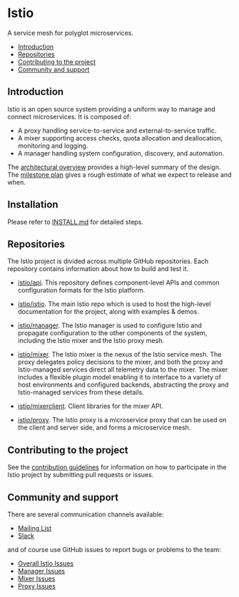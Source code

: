 # Istio
A service mesh for polyglot microservices.

- [Introduction](#introduction)
- [Repositories](#repositories)
- [Contributing to the project](#contributing-to-the-project)
- [Community and support](#community-and-support)

## Introduction

Istio is an open source system providing a uniform way to manage and connect
microservices. It is composed of:
*  A proxy handling service-to-service and external-to-service traffic.
*  A mixer supporting access checks, quota allocation and deallocation,
monitoring and logging.
*  A manager handling system configuration, discovery, and automation.

The [architectural overview](ARCHITECTURE.md) provides a high-level summary of
the design. The [milestone plan](MILESTONES.md) gives a rough estimate of 
what we expect to release and when.

## Installation

Please refer to [INSTALL.md](INSTALL.md) for detailed steps.

## Repositories

The Istio project is divided across multiple GitHub repositories. Each
repository contains information about how to build and test it.

- [istio/api](https://github.com/istio/api). This repository defines
component-level APIs and common configuration  formats for the Istio platform.

- [istio/istio](https://github.com/istio/istio). The main Istio repo which is
used to host the high-level documentation for the project, along with 
examples & demos.

- [istio/manager](https://github.com/istio/manager). The Istio manager is 
used to configure Istio and propagate configuration to the other components 
of the system, including the Istio mixer and the Istio proxy mesh.

- [istio/mixer](https://github.com/istio/mixer). The Istio mixer is the nexus of
the Istio service mesh. The proxy delegates policy decisions to the mixer, and
both the proxy and Istio-managed services direct all telemetry data to the
mixer. The mixer includes a flexible plugin model enabling it to interface to
a variety of host environments and configured backends, abstracting the 
proxy and Istio-managed services from these details.

- [istio/mixerclient](https://github.com/istio/mixerclient). Client libraries
for the mixer API.

- [istio/proxy](https://github.com/istio/proxy). The Istio proxy is a
microservice proxy that can be used on the client and server side, and forms a
microservice mesh. 

## Contributing to the project

See the [contribution guidelines](CONTRIBUTING.md) for information on how to
participate in the Istio project by submitting pull requests or issues. 

## Community and support

There are several communication channels available:

- [Mailing List](https://groups.google.com/forum/#!forum/istio-dev)
- [Slack](https://istio-dev.slack.com)

and of course use GitHub issues to report bugs or problems to the team:
 
- [Overall Istio Issues](https://github.com/istio/istio/issues)
- [Manager Issues](https://github.com/istio/manager/issues)
- [Mixer Issues](https://github.com/istio/mixer/issues)
- [Proxy Issues](https://github.com/istio/proxy/issues)
